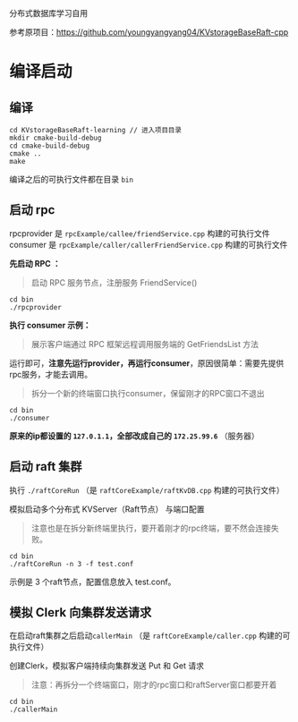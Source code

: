 分布式数据库学习自用

参考原项目：https://github.com/youngyangyang04/KVstorageBaseRaft-cpp

# 编译启动
## 编译

~~~shell
cd KVstorageBaseRaft-learning // 进入项目目录
mkdir cmake-build-debug
cd cmake-build-debug
cmake ..
make
~~~

编译之后的可执行文件都在目录 `bin`

## 启动 rpc
rpcprovider    是 `rpcExample/callee/friendService.cpp` 构建的可执行文件
consumer 是 `rpcExample/caller/callerFriendService.cpp` 构建的可执行文件

**先启动 RPC ：**

> 启动 RPC 服务节点，注册服务 FriendService() 

~~~shell
cd bin
./rpcprovider
~~~


**执行 consumer 示例：**

> 展示客户端通过 RPC 框架远程调用服务端的 GetFriendsList 方法

运行即可，**注意先运行provider，再运行consumer**，原因很简单：需要先提供rpc服务，才能去调用。

> 拆分一个新的终端窗口执行consumer，保留刚才的RPC窗口不退出

~~~shell
cd bin
./consumer
~~~

**原来的ip都设置的 `127.0.1.1`，全部改成自己的 `172.25.99.6`** （服务器）



## 启动 raft 集群

执行 `./raftCoreRun` （是 `raftCoreExample/raftKvDB.cpp` 构建的可执行文件）

模拟启动多个分布式 KVServer（Raft节点） 与端口配置

> 注意也是在拆分新终端里执行，要开着刚才的rpc终端，要不然会连接失败。

~~~shell
cd bin
./raftCoreRun -n 3 -f test.conf
~~~

示例是 3 个raft节点，配置信息放入 test.conf。


## 模拟 Clerk 向集群发送请求

在启动raft集群之后启动`callerMain` （是 `raftCoreExample/caller.cpp` 构建的可执行文件）

创建Clerk，模拟客户端持续向集群发送 Put 和 Get 请求

> 注意：再拆分一个终端窗口，刚才的rpc窗口和raftServer窗口都要开着

~~~shell
cd bin
./callerMain
~~~
